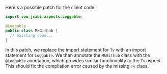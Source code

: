 Here's a possible patch for the client code:

```java
import com.jcabi.aspects.Loggable;

@Loggable
public class MkGithub {
  // existing code...
}
```

In this patch, we replace the import statement for `Tv` with an import statement for `Loggable`. We then annotate the `MkGithub` class with the `@Loggable` annotation, which provides similar functionality to the `Tv` aspect. This should fix the compilation error caused by the missing `Tv` class.